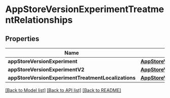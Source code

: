 # AppStoreVersionExperimentTreatmentRelationships

## Properties
Name | Type | Description | Notes
------------ | ------------- | ------------- | -------------
**appStoreVersionExperiment** | [**AppStoreVersionExperimentTreatmentRelationshipsAppStoreVersionExperiment**](AppStoreVersionExperimentTreatmentRelationshipsAppStoreVersionExperiment.md) |  | [optional] 
**appStoreVersionExperimentV2** | [**AppStoreVersionExperimentTreatmentRelationshipsAppStoreVersionExperiment**](AppStoreVersionExperimentTreatmentRelationshipsAppStoreVersionExperiment.md) |  | [optional] 
**appStoreVersionExperimentTreatmentLocalizations** | [**AppStoreVersionExperimentTreatmentRelationshipsAppStoreVersionExperimentTreatmentLocalizations**](AppStoreVersionExperimentTreatmentRelationshipsAppStoreVersionExperimentTreatmentLocalizations.md) |  | [optional] 

[[Back to Model list]](../README.md#documentation-for-models) [[Back to API list]](../README.md#documentation-for-api-endpoints) [[Back to README]](../README.md)


